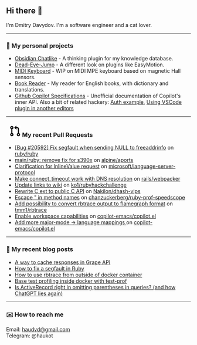 ## Hi there 👋

I'm Dmitry Davydov. I'm a software engineer and a cat lover.

---

### 🚧 My personal projects

- [Obsidian Chatlike](https://github.com/haukot/obsidian-chatlike) - A thinking plugin for my knowledge database.
- [Dead-Eye-Jump](https://github.com/haukot/dead-eye-jump) - A different look on plugins like EasyMotion.
- [MIDI Keyboard](https://github.com/haukot/midi_keyboard) - WIP on MIDI MPE keyboard based on magnetic Hall sensors.
- [Book Reader](https://github.com/haukot/english_reader) - My reader for English books, with dictionary and translations.
- [Github Copilot Specifications](https://github.com/haukot/copilot_specifications) - Unofficial documentation of Copilot's inner API. Also a bit of related hackery: [Auth example](https://github.com/haukot/copilot_auth_example), [Using VSCode plugin in another editors](https://github.com/haukot/copilot_labs_plugin_base)

---

### &nbsp;&nbsp;![pull request](./assets/open_pr.svg) My recent Pull Requests
- [[Bug #20592] Fix segfault when sending NULL to freeaddrinfo](https://github.com/ruby/ruby/pull/11045) on [ruby/ruby](https://github.com/ruby/ruby/)
- [main/ruby: remove fix for s390x](https://gitlab.alpinelinux.org/alpine/aports/-/merge_requests/68498) on [alpine/aports](https://gitlab.alpinelinux.org/alpine/aports)
- [Clarification for InlineValue request](https://github.com/microsoft/language-server-protocol/pull/1982) on [microsoft/language-server-protocol](https://github.com/microsoft/language-server-protocol/)
- [Make connect_timeout work with DNS resolution](https://github.com/rails/webpacker/pull/3337) on [rails/webpacker](https://github.com/rails/webpacker/)
- [Update links to wiki](https://github.com/ko1/rubyhackchallenge/pull/88) on [ko1/rubyhackchallenge](https://github.com/ko1/rubyhackchallenge/)
- [Rewrite C ext to public C API](https://github.com/Nakilon/dhash-vips/pull/20) on [Nakilon/dhash-vips](https://github.com/Nakilon/dhash-vips/)
- [Escape " in method names](https://github.com/chanzuckerberg/ruby-prof-speedscope/pull/4) on [chanzuckerberg/ruby-prof-speedscope](https://github.com/chanzuckerberg/ruby-prof-speedscope)
- [Add possibility to convert rbtrace output to flamegraph format](https://github.com/tmm1/rbtrace/pull/98) on [tmm1/rbtrace](https://github.com/tmm1/rbtrace/)
- [Enable workspace capabilities](https://github.com/copilot-emacs/copilot.el/pull/146) on [copilot-emacs/copilot.el](https://github.com/copilot-emacs/copilot.el/)
- [Add more major-mode -> language mappings ](https://github.com/copilot-emacs/copilot.el/pull/147) on [copilot-emacs/copilot.el](https://github.com/copilot-emacs/copilot.el)

---

### 📖 My recent blog posts

- [A way to cache responses in Grape API](https://dev.to/haukot/easy-response-caching-for-grape-api-5324)
- [How to fix a segfault in Ruby](https://dev.to/haukot/how-to-fix-a-segfault-in-ruby-3584)
- [How to use rbtrace from outside of docker container](https://dev.to/haukot/how-to-use-rbtracer-from-outside-of-docker-container-kdf)
- [Base test profiling inside docker with test-prof](https://dev.to/haukot/base-test-profiling-inside-docker-with-test-prof-9d4)
- [Is ActiveRecord right in omitting parentheses in queries? (and how ChatGPT lies again)](https://dev.to/haukot/is-activerecord-right-in-omitting-parentheses-in-queries-and-how-chatgpt-lies-again-2dao)

---

### ✉️ How to reach me

Email: haudvd@gmail.com\
Telegram: @haukot 

<!--
**haukot/haukot** is a ✨ _special_ ✨ repository because its `README.md` (this file) appears on your GitHub profile.

Here are some ideas to get you started:

- 🔭 I’m currently working on ...
- 🌱 I’m currently learning ...
- 👯 I’m looking to collaborate on ...
- 🤔 I’m looking for help with ...
- 💬 Ask me about ...
- 📫 How to reach me: ...
- 😄 Pronouns: ...
- ⚡ Fun fact: ...
-->
